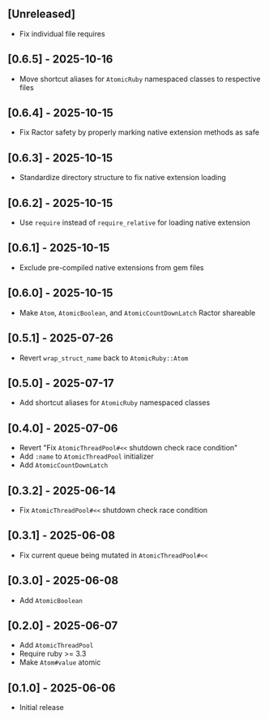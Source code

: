 ## [Unreleased]

- Fix individual file requires

## [0.6.5] - 2025-10-16

- Move shortcut aliases for `AtomicRuby` namespaced classes to respective files

## [0.6.4] - 2025-10-15

- Fix Ractor safety by properly marking native extension methods as safe

## [0.6.3] - 2025-10-15

- Standardize directory structure to fix native extension loading

## [0.6.2] - 2025-10-15

- Use `require` instead of `require_relative` for loading native extension

## [0.6.1] - 2025-10-15

- Exclude pre-compiled native extensions from gem files

## [0.6.0] - 2025-10-15

- Make `Atom`, `AtomicBoolean`, and `AtomicCountDownLatch` Ractor shareable

## [0.5.1] - 2025-07-26

- Revert `wrap_struct_name` back to `AtomicRuby::Atom`

## [0.5.0] - 2025-07-17

- Add shortcut aliases for `AtomicRuby` namespaced classes

## [0.4.0] - 2025-07-06

- Revert "Fix `AtomicThreadPool#<<` shutdown check race condition"
- Add `:name` to `AtomicThreadPool` initializer
- Add `AtomicCountDownLatch`

## [0.3.2] - 2025-06-14

- Fix `AtomicThreadPool#<<` shutdown check race condition

## [0.3.1] - 2025-06-08

- Fix current queue being mutated in `AtomicThreadPool#<<`

## [0.3.0] - 2025-06-08

- Add `AtomicBoolean`

## [0.2.0] - 2025-06-07

- Add `AtomicThreadPool`
- Require ruby >= 3.3
- Make `Atom#value` atomic

## [0.1.0] - 2025-06-06

- Initial release
